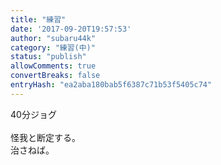 ```yaml
---
title: "練習"
date: '2017-09-20T19:57:53'
author: "subaru44k"
category: "練習(中)"
status: "publish"
allowComments: true
convertBreaks: false
entryHash: "ea2aba180bab5f6387c71b53f5405c74"
---
```

40分ジョグ<br>
<br>
怪我と断定する。<br>
治さねば。
